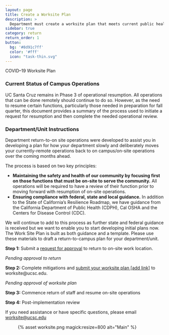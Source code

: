 ```yaml
---
layout: page
title: Create a Worksite Plan
description: >
  Department must create a worksite plan that meets current public health guidelines.
sidebar: true
category: return
return_order: 1
button:
  bg: '#8d91c7ff'
  color: '#fff'
  icon: "task-thin.svg"
---
```



<p>COVID&#8211;19 Worksite Plan</p>

<h3>Current Status of Campus Operations</h3>

<p>UC Santa Cruz remains in Phase 3 of operational resumption. All operations that can be done remotely should continue to do so. However, as the need to resume certain functions, particularly those needed in preparation for fall quarter, this document provides a summary of the process used to initiate a request for resumption and then complete the needed operational review.</p>

<h3>Department/Unit Instructions</h3>

<p>Department return-to-on site operations were developed to assist you in developing a plan for how your department slowly and deliberately moves your currently-remote operations back to on campus/on-site operations over the coming months ahead.</p>

<p>The process is based on two key principles: </p>

<ul>
<li><strong>Maintaining the safety and health of our community by focusing first on those functions that must be on-site to serve the community.</strong> All operations will be required to have a review of their function prior to moving forward with resumption of on-site operations.</li>
<li><strong>Ensuring compliance with federal, state and local guidance.</strong> In addition to the State of California’s Resilience Roadmap, we have guidance from the California Department of Public Health (CDPH), Cal OSHA and the Centers for Disease Control (CDC).</li>
</ul>

<p>We will continue to add to this process as further state and federal guidance is received but we want to enable you to start developing initial plans now. The Work Site Plan is built as both guidance and a template. Please use these materials to draft a return-to-campus plan for your department/unit.</p>

<p><strong>Step 1:</strong> Submit a <a href="https://docs.google.com/forms/d/1efH_SosQgn4KPrdt8VNpGONK3URQ3-wpG7qXoHzH_Kc/viewform?ts=5efb86de&edit_requested=true">request for approval</a> to return to on-site work location. </p>

<p><em>Pending approval to return</em></p>

<p><strong>Step 2:</strong> Complete mitigations and <a href="">submit your worksite plan [add link]</a> to worksite@ucsc.edu. </p>

<p><em>Pending approval of worksite plan</em> </p>

<p><strong>Step 3:</strong> Commence return of staff and resume on-site operations</p>

<p><strong>Step 4:</strong> Post-implementation review</p>

<p>If you need assistance or have specific questions, please email <a href="worksite@ucsc.edu">worksite@ucsc.edu</a></p>

<figure class="inline-image right">
{% asset worksite.png magick:resize=800 alt="Main" %}</figure>
